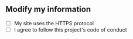 ## Modify my information

<!-- Add your message here -->

- [ ] My site uses the HTTPS protocol
- [ ] I agree to follow this project's code of conduct
